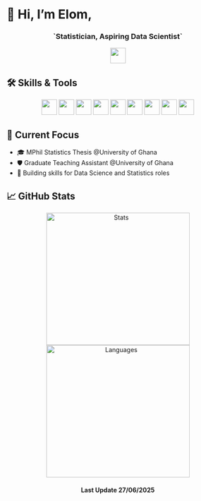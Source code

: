 # 👋 Hi, I’m Elom,

<div align="center">
    <h3> `Statistician, Aspiring Data Scientist` </h3>
    <img src = "https://img.shields.io/badge/-LinkedIn-0A66C2?logo=linkedin&logoColor=white)](https://www.linkedin.com/in/https://www.linkedin.com/in/elom-warren-kodjoh-kpakpassou-804532207//" height = "35"/>
 </div>

## 🛠️ Skills & Tools

<p align="center">
    <img src="https://img.shields.io/badge/Python-blueyellow?logo=python&logoColor=white" height="35"/>
    <img src="https://img.shields.io/badge/R-blue?logo=R&logoColor=white" height="35"/>
    <img src="https://img.shields.io/badge/LaTeX-green?logo=latex&logoColor=white" height="35"/>
    <img src="https://img.shields.io/badge/SQL-yellow" height="35"/>
    <img src="https://img.shields.io/badge/ORACLE-red" height="35"/>
    <img src="https://img.shields.io/badge/Git-orange?logo=git&logoColor=white" height="35"/>
    <img src="https://img.shields.io/badge/Shell-4EAA25?logo=gnu-bash&logoColor=white" height="35"/>
    <img src="https://img.shields.io/badge/Linux-555555?logo=linux&logoColor=white" height="35"/>
    <img src="https://img.shields.io/badge/Arch_Linux-1793D1?logo=arch-linux&logoColor=white" height="35"/>
</p>

## 🚀 Current Focus

- 🎓 MPhil Statistics Thesis @University of Ghana
- 🛡️ Graduate Teaching Assistant @University of Ghana
- 🎯 Building skills for Data Science and Statistics roles

## 📈 GitHub Stats

<p align="center">
  <img src="https://github-readme-stats.vercel.app/api?username=elomwarren&show_icons=true&theme=radical" height = "300" width = "325" alt="Stats"/>

<img src="https://github-readme-stats.vercel.app/api/top-langs/?username=elomwarren&layout=compact&theme=radical" height = "300" width = "325" alt="Languages"/>
</p>

<div align = "center">
    <h4> Last Update 27/06/2025 </h4>
</div>

